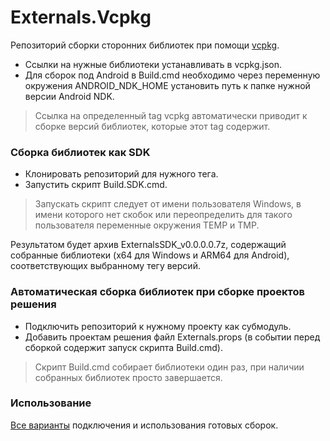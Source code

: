 # Externals.Vcpkg

Репозиторий сборки сторонних библиотек при помощи [vcpkg](https://github.com/microsoft/vcpkg).

- Ссылки на нужные библиотеки устанавливать в vcpkg.json.
- Для сборок под Android в Build.cmd необходимо через переменную окружения ANDROID_NDK_HOME
установить путь к папке нужной версии Android NDK.

> Ссылка на определенный tag vcpkg автоматически приводит к сборке версий библиотек,
> которые этот tag содержит.

### Сборка библиотек как SDK

- Клонировать репозиторий для нужного тега.
- Запустить скрипт Build.SDK.cmd.

> Запускать скрипт следует от имени пользователя Windows, в имени которого нет скобок
> или переопределить для такого пользователя переменные окружения TEMP и TMP.

Результатом будет архив ExternalsSDK_v0.0.0.0.7z, содержащий собранные библиотеки 
(x64 для Windows и ARM64 для Android), соответствующих выбранному тегу версий.

### Автоматическая сборка библиотек при сборке проектов решения

- Подключить репозиторий к нужному проекту как субмодуль.
- Добавить проектам решения файл Externals.props (в событии перед сборкой содержит
запуск скрипта Build.cmd).

> Скрипт Build.cmd собирает библиотеки один раз, при наличии собранных библиотек 
просто завершается.

### Использование

[Все варианты](https://github.com/Unicornum/Example.Externals.Vcpkg) подключения 
и использования готовых сборок.
